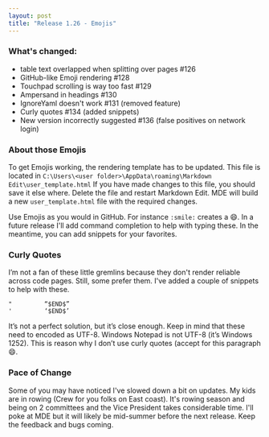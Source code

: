 ```yaml
---
layout: post 
title: "Release 1.26 - Emojis"
---
```


### What's changed:

-   table text overlapped when splitting over pages \#126
-   GitHub-like Emoji rendering \#128
-   Touchpad scrolling is way too fast \#129
-   Ampersand in headings \#130
-   IgnoreYaml doesn't work \#131 (removed feature)
-   Curly quotes \#134 (added snippets)
-   New version incorrectly suggested \#136 (false positives on
    network login)

### About those Emojis

To get Emojis working, the rendering template has to be updated. This
file is located in
`C:\Users\<user folder>\AppData\roaming\Markdown Edit\user_template.html`
If you have made changes to this file, you should save it else where.
Delete the file and restart Markdown Edit. MDE will build a new
`user_template.html` file with the required changes.

Use Emojis as you would in GitHub. For instance `:smile:` creates a
:smile:. In a future release I'll add command completion to help with
typing these. In the meantime, you can add snippets for your favorites.

### Curly Quotes

I’m not a fan of these little gremlins because they don't render
reliable across code pages. Still, some prefer them. I've added a couple
of snippets to help with these.

    "         “$END$”
    '         ‘$END$’

It’s not a perfect solution, but it’s close enough. Keep in mind that
these need to encoded as UTF-8. Windows Notepad is not UTF-8 (it’s
Windows 1252). This is reason why I don’t use curly quotes (accept for
this paragraph :smile:.

### Pace of Change

Some of you may have noticed I've slowed down a bit on updates. My kids
are in rowing (Crew for you folks on East coast). It's rowing season and
being on 2 committees and the Vice President takes considerable time.
I'll poke at MDE but it will likely be mid-summer before the next
release. Keep the feedback and bugs coming.
